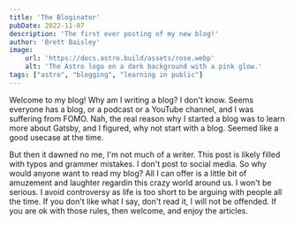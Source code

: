 ```yaml
---
title: 'The Bloginator'
pubDate: 2022-11-07
description: 'The first ever posting of my new blog!'
author: 'Brett Baisley'
image:
    url: 'https://docs.astro.build/assets/rose.webp'
    alt: 'The Astro logo on a dark background with a pink glow.'
tags: ["astro", "blogging", "learning in public"]
---
```


Welcome to my blog! Why am I writing a blog? I don't know. Seems everyone has a blog, or a podcast or a YouTube channel, and I was suffering from FOMO. Nah, the real reason why I started a blog was to learn more about Gatsby, and I figured, why not start with a blog. Seemed like a good usecase at the time.

But then it dawned no me, I'm not much of a writer. This post is likely filled with typos and grammer mistakes. I don't post to social media. So why would anyone want to read my blog? All I can offer is a little bit of amuzement and laughter regardin this crazy world around us. I won't be serious. I avoid controversy as life is too short to be arguing with people all the time. If you don't like what I say, don't read it, I will not be offended. If you are ok with those rules, then welcome, and enjoy the articles.

